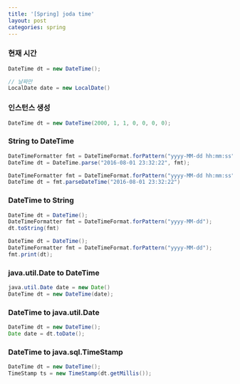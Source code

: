 ```yaml
---
title: '[Spring] joda time'
layout: post
categories: spring
---
```


### 현재 시간
```java
DateTime dt = new DateTime();

// 날짜만
LocalDate date = new LocalDate()
```

### 인스턴스 생성
```java
DateTime dt = new DateTime(2000, 1, 1, 0, 0, 0, 0);
```

### String to DateTime
```java
DateTimeFormatter fmt = DateTimeFormat.forPattern("yyyy-MM-dd hh:mm:ss");
DateTime dt = DateTime.parse("2016-08-01 23:32:22", fmt);
```

```java
DateTimeFormatter fmt = DateTimeFormat.forPattern("yyyy-MM-dd hh:mm:ss");
DateTime dt = fmt.parseDateTime("2016-08-01 23:32:22")
```

### DateTime to String
```java
DateTime dt = DateTime();
DateTimeFormatter fmt = DateTimeFormat.forPattern("yyyy-MM-dd");
dt.toString(fmt)
```

```java
DateTime dt = DateTime();
DateTimeFormatter fmt = DateTimeFormat.forPattern("yyyy-MM-dd");
fmt.print(dt);
```

### java.util.Date to DateTime
```java
java.util.Date date = new Date()
DateTime dt = new DateTime(date);
```

### DateTime to java.util.Date
```java
DateTime dt = new DateTime();
Date date = dt.toDate();
```

### DateTime to java.sql.TimeStamp
```java
DateTime dt = new DateTime();
TimeStamp ts = new TimeStamp(dt.getMillis());
```

